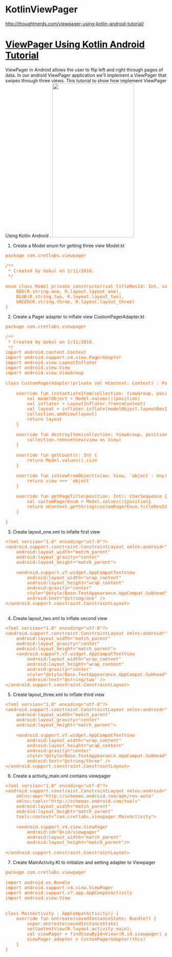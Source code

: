 # KotlinViewPager

http://thoughtnerds.com/viewpager-using-kotlin-android-tutorial/

<h1><span style="color: #000000;"><a href="http://thoughtnerds.com/viewpager-using-kotlin-android-tutorial/" style="color: #000000;">ViewPager Using Kotlin Android Tutorial</a></span></h1>
<span>ViewPager in Android allows the user to flip left and right through pages of data. In our android ViewPager application we’ll implement a ViewPager that swipes through three views. This tutorial to show how implement </span>ViewPager Using Kotlin Android .

<img src="http://thoughtnerds.com/wp-content/uploads/2018/02/Screenshot-56-160x300.png" alt="" width="255" height="479" class="wp-image-486 alignnone" />

1) Create a Model enum for getting three view Model.kt
<pre><span style="color: #ff6600;">package com.cretlabs.viewpager

/**
 * Created by Gokul on 2/11/2018.
 */

enum class Model private constructor(val titleResId: Int, val layoutResId: Int) {
    RED(R.string.one, R.layout.layout_one),
    BLUE(R.string.two, R.layout.layout_two),
    GREEN(R.string.three, R.layout.layout_three)
}</span></pre>
2) Create a Pager adapter to inflate view CustomPagerAdapter.kt
<pre><span style="color: #ff6600;">package com.cretlabs.viewpager</span>

<span style="color: #ff6600;">/**
 * Created by Gokul on 2/11/2018.
 */
import android.content.Context</span>
<span style="color: #ff6600;">import android.support.v4.view.PagerAdapter</span>
<span style="color: #ff6600;">import android.view.LayoutInflater</span>
<span style="color: #ff6600;">import android.view.View</span>
<span style="color: #ff6600;">import android.view.ViewGroup</span>

<span style="color: #ff6600;">class CustomPagerAdapter(private val mContext: Context) : PagerAdapter() {</span>

<span style="color: #ff6600;">    override fun instantiateItem(collection: ViewGroup, position: Int): Any {</span>
<span style="color: #ff6600;">        val modelObject = Model.values()[position]</span>
<span style="color: #ff6600;">        val inflater = LayoutInflater.from(mContext)</span>
<span style="color: #ff6600;">        val layout = inflater.inflate(modelObject.layoutResId, collection, false) as ViewGroup</span>
<span style="color: #ff6600;">        collection.addView(layout)</span>
<span style="color: #ff6600;">        return layout</span>
<span style="color: #ff6600;">    }</span>

<span style="color: #ff6600;">    override fun destroyItem(collection: ViewGroup, position: Int, view: Any) {</span>
<span style="color: #ff6600;">        collection.removeView(view as View)</span>
<span style="color: #ff6600;">    }</span>

<span style="color: #ff6600;">    override fun getCount(): Int {</span>
<span style="color: #ff6600;">        return Model.values().size
    }</span>

<span style="color: #ff6600;">    override fun isViewFromObject(view: View, `object`: Any): Boolean {</span>
<span style="color: #ff6600;">        return view === `object`</span>
<span style="color: #ff6600;">    }</span>

<span style="color: #ff6600;">    override fun getPageTitle(position: Int): CharSequence {</span>
<span style="color: #ff6600;">        val customPagerEnum = Model.values()[position]</span>
<span style="color: #ff6600;">        return mContext.getString(customPagerEnum.titleResId)</span>
<span style="color: #ff6600;">    }</span>

<span style="color: #ff6600;">}
</span></pre>
3) Create layout_one.xml to infalte first view
<pre><span style="color: #ff6600;">&lt;?xml version="1.0" encoding="utf-8"?&gt;
&lt;android.support.constraint.ConstraintLayout xmlns:android="http://schemas.android.com/apk/res/android"
    android:layout_width="match_parent"
    android:layout_gravity="center"
    android:layout_height="match_parent"&gt;

    &lt;android.support.v7.widget.AppCompatTextView
        android:layout_width="wrap_content"
        android:layout_height="wrap_content"
        android:gravity="center"
        style="@style/Base.TextAppearance.AppCompat.Subhead"
        android:text="@string/one" /&gt;
&lt;/android.support.constraint.ConstraintLayout&gt;

</span></pre>
4) Create layout_two.xml to inflate second view
<pre><span style="color: #ff6600;">&lt;?xml version="1.0" encoding="utf-8"?&gt;
&lt;android.support.constraint.ConstraintLayout xmlns:android="http://schemas.android.com/apk/res/android"
    android:layout_width="match_parent"
    android:layout_gravity="center"
    android:layout_height="match_parent"&gt;
    &lt;android.support.v7.widget.AppCompatTextView
        android:layout_width="wrap_content"
        android:layout_height="wrap_content"
        android:gravity="center"
        style="@style/Base.TextAppearance.AppCompat.Subhead"
        android:text="@string/two" /&gt;
&lt;/android.support.constraint.ConstraintLayout&gt;</span></pre>
5) Create layout_three.xml to inflate third view
<pre><span style="color: #ff6600;">&lt;?xml version="1.0" encoding="utf-8"?&gt;
&lt;android.support.constraint.ConstraintLayout xmlns:android="http://schemas.android.com/apk/res/android"
    android:layout_width="match_parent"
    android:layout_gravity="center"
    android:layout_height="match_parent"&gt;

    &lt;android.support.v7.widget.AppCompatTextView
        android:layout_width="wrap_content"
        android:layout_height="wrap_content"
        android:gravity="center"
        style="@style/Base.TextAppearance.AppCompat.Subhead"
        android:text="@string/three" /&gt;
&lt;/android.support.constraint.ConstraintLayout&gt;</span></pre>
6) Create a activity_main.xml contains viewpager
<pre><span style="color: #ff6600;">&lt;?xml version="1.0" encoding="utf-8"?&gt;
&lt;android.support.constraint.ConstraintLayout xmlns:android="http://schemas.android.com/apk/res/android"
    xmlns:app="http://schemas.android.com/apk/res-auto"
    xmlns:tools="http://schemas.android.com/tools"
    android:layout_width="match_parent"
    android:layout_height="match_parent"
    tools:context="com.cretlabs.viewpager.MainActivity"&gt;

    &lt;android.support.v4.view.ViewPager
        android:id="@+id/viewpager"
        android:layout_width="match_parent"
        android:layout_height="match_parent"/&gt;

</span><span><span style="color: #ff6600;">&lt;/android.support.constraint.ConstraintLayout&gt;</span>
</span></pre>
7) Create MainActivity.Kt to initialize and setting adapter to Viewpager
<pre><span style="color: #ff6600;">package com.cretlabs.viewpager</span>

<span style="color: #ff6600;">import android.os.Bundle</span>
<span style="color: #ff6600;">import android.support.v4.view.ViewPager</span>
<span style="color: #ff6600;">import android.support.v7.app.AppCompatActivity</span>
<span style="color: #ff6600;">import android.view.View</span>


<span style="color: #ff6600;">class MainActivity : AppCompatActivity() {</span>
<span style="color: #ff6600;">    override fun onCreate(savedInstanceState: Bundle?) {</span>
<span style="color: #ff6600;">        super.onCreate(savedInstanceState)</span>
<span style="color: #ff6600;">        setContentView(R.layout.activity_main);
        val viewPager = findViewById&lt;View&gt;(R.id.viewpager) as ViewPager</span>
<span style="color: #ff6600;">        viewPager.adapter = CustomPagerAdapter(this)</span>
<span style="color: #ff6600;">    }</span>
<span style="color: #ff6600;">}</span></pre>

